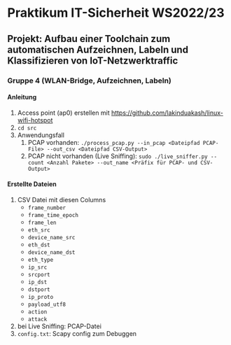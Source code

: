 # Praktikum IT-Sicherheit WS2022/23

## Projekt: Aufbau einer Toolchain zum automatischen Aufzeichnen, Labeln und Klassifizieren von IoT-Netzwerktraffic

### Gruppe 4 (WLAN-Bridge, Aufzeichnen, Labeln)

#### Anleitung
1) Access point (ap0) erstellen mit https://github.com/lakinduakash/linux-wifi-hotspot
2) `cd src`
3) Anwendungsfall
   1) PCAP vorhanden: `./process_pcap.py --in_pcap <Dateipfad PCAP-File> --out_csv <Dateipfad CSV-Output>`
   2) PCAP nicht vorhanden (Live Sniffing): `sudo ./live_sniffer.py --count <Anzahl Pakete> --out_name <Präfix für PCAP- und CSV-Output>`


#### Erstellte Dateien
1) CSV Datei mit diesen Columns
    * `frame_number`
    * `frame_time_epoch`
    * `frame_len`
    * `eth_src`
    * `device_name_src`
    * `eth_dst`
    * `device_name_dst`
    * `eth_type`
    * `ip_src`
    * `srcport`
    * `ip_dst`
    * `dstport`
    * `ip_proto`
    * `payload_utf8`
    * `action`
    * `attack`
2) bei Live Sniffing: PCAP-Datei
3) `config.txt`: Scapy config zum Debuggen
